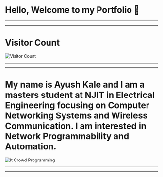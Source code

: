 # Hello, Welcome to my Portfolio 👋

_______________________________________
_______________________________________

# Visitor Count 

![Visitor Count](https://profile-counter.glitch.me/{ayushkale1909}/count.svg)

_______________________________________
_______________________________________

# My name is Ayush Kale and I am a masters student at NJIT in Electrical Engineering focusing on Computer Networking Systems and Wireless Communication. I am interested in Network Programmability and Automation. 


![It Crowd Programming](https://media.giphy.com/media/1C8bHHJturSx2/source.gif)

_______________________________________
_______________________________________
<!--
**ayushkale1909/ayushkale1909** is a ✨ _special_ ✨ repository because its `README.md` (this file) appears on your GitHub profile.

Here are some ideas to get you started:

- 🔭 I’m currently working on ...
- 🌱 I’m currently learning ...
- 👯 I’m looking to collaborate on ...
- 🤔 I’m looking for help with ...
- 💬 Ask me about ...
- 📫 How to reach me: ...
- 😄 Pronouns: ...
- ⚡ Fun fact: ...
-->
